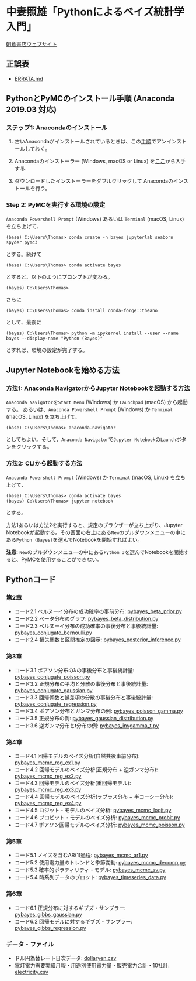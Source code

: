 # 中妻照雄「Pythonによるベイズ統計学入門」

[朝倉書店ウェブサイト](https://www.asakura.co.jp/books/isbn/978-4-254-12898-7/ "朝倉書店ウェブサイト")

## 正誤表

+ [ERRATA.md](ERRATA.md)
  
## PythonとPyMCのインストール手順 (Anaconda 2019.03 対応)

### ステップ1: Anacondaのインストール

1. 古いAnacondaがインストールされているときは、この[手順](https://docs.anaconda.com/anaconda/install/uninstall/)でアンインストールしておく。

2. Anacondaのインストーラー (Windows, macOS or Linux) を[ここ](https://www.anaconda.com/distribution/)から入手する.

3. ダウンロードしたインストーラーをダブルクリックして Anacondaのインストールを行う。

### Step 2: PyMCを実行する環境の設定

`Anaconda Powershell Prompt` (Windows) あるいは `Terminal` (macOS, Linux) を立ち上げて、

```IPython
(base) C:\Users\Thomas> conda create -n bayes jupyterlab seaborn spyder pymc3
```

とする。続けて

```IPython
(base) C:\Users\Thomas> conda activate bayes
```

とすると、以下のようにプロンプトが変わる。

```IPython
(bayes) C:\Users\Thomas>
```

さらに

```IPython
(bayes) C:\Users\Thomas> conda install conda-forge::theano
```

として、最後に

```IPython
(bayes) C:\Users\Thomas> python -m ipykernel install --user --name bayes --display-name "Python (Bayes)"
```

とすれば、環境の設定が完了する。

## Jupyter Notebookを始める方法

### 方法1: Anaconda NavigatorからJupyter Notebookを起動する方法

`Anaconda Navigator`を`Start Menu` (Windows) か `Launchpad` (macOS) から起動する。 あるいは、`Anaconda Powershell Prompt` (Windows) か `Terminal` (macOS, Linux) を立ち上げて、

```IPython
(base) C:\Users\Thomas> anaconda-navigator
```

としてもよい。そして、`Anaconda Navigator`で`Jupyter Notebook`の`Launch`ボタンをクリックする。

### 方法2: CLIから起動する方法

`Anaconda Powershell Prompt` (Windows) か `Terminal` (macOS, Linux) を立ち上げて、

```IPython
(base) C:\Users\Thomas> conda activate bayes
(bayes) C:\Users\Thomas> jupyter notebook
```

とする。

方法1あるいは方法2を実行すると、規定のブラウザーが立ち上がり、Jupyter Notebookが起動する。その画面の右上にある`New`のプルダウンメニューの中にある`Python (Bayes)`を選んでNotebookを開始すればよい。

**注意:** `New`のプルダウンメニューの中にある`Python 3`を選んでNotebookを開始すると、PyMCを使用することができない。

## Pythonコード

### 第2章

+ コード2.1 ベルヌーイ分布の成功確率の事前分布: [pybayes\_beta\_prior.py](pybayes_beta_prior.py)
+ コード2.2 ベータ分布のグラフ: [pybayes\_beta\_distribution.py](pybayes_beta_distribution.py)
+ コード2.3 ベルヌーイ分布の成功確率の事後分布と事後統計量: [pybayes\_conjugate\_bernoulli.py](pybayes_conjugate_bernoulli.py)
+ コード2.4 損失関数と区間推定の図示: [pybayes\_posterior\_inference.py](pybayes_posterior_inference.py)

### 第3章

+ コード3.1 ポアソン分布の&lambda;の事後分布と事後統計量: [pybayes\_conjugate\_poisson.py](pybayes_conjugate_poisson.py)
+ コード3.2 正規分布の平均と分散の事後分布と事後統計量: [pybayes\_conjugate\_gaussian.py](pybayes_conjugate_gaussian.py)
+ コード3.3 回帰係数と誤差項の分散の事後分布と事後統計量: [pybayes\_conjugate\_regression.py](pybayes_conjugate_regression.py)
+ コード3.4 ポアソン分布とガンマ分布の例: [pybayes\_poisson\_gamma.py](pybayes_poisson_gamma.py)
+ コード3.5 正規分布の例: [pybayes\_gaussian\_distribution.py](pybayes_gaussian_distribution.py)
+ コード3.6 逆ガンマ分布とt分布の例: [pybayes\_invgamma\_t.py](pybayes_invgamma_t.py)

### 第4章

+ コード4.1 回帰モデルのベイズ分析(自然共役事前分布): [pybayes\_mcmc\_reg\_ex1.py](pybayes_mcmc_reg_ex1.py)
+ コード4.2 回帰モデルのベイズ分析(正規分布 + 逆ガンマ分布): [pybayes\_mcmc\_reg\_ex2.py](pybayes_mcmc_reg_ex2.py)
+ コード4.3 回帰モデルのベイズ分析(重回帰モデル): [pybayes\_mcmc\_reg\_ex3.py](pybayes_mcmc_reg_ex3.py)
+ コード4.4 回帰モデルのベイズ分析(ラプラス分布 + 半コーシー分布): [pybayes\_mcmc\_reg\_ex4.py](pybayes_mcmc_reg_ex4.py)
+ コード4.5 ロジット・モデルのベイズ分析: [pybayes\_mcmc\_logit.py](pybayes_mcmc_logit.py)
+ コード4.6 プロビット・モデルのベイズ分析: [pybayes\_mcmc\_probit.py](pybayes_mcmc_probit.py)
+ コード4.7 ポアソン回帰モデルのベイズ分析: [pybayes\_mcmc\_poisson.py](pybayes_mcmc_poisson.py)

### 第5章

+ コード5.1 ノイズを含むAR(1)過程: [pybayes\_mcmc\_ar1.py](pybayes_mcmc_ar1.py)
+ コード5.2 使用電力量のトレンドと季節変動: [pybayes\_mcmc\_decomp.py](pybayes_mcmc_decomp.py)
+ コード5.3 確率的ボラティリティ・モデル: [pybayes\_mcmc\_sv.py](pybayes_mcmc_sv.py)
+ コード5.4 時系列データのプロット: [pybayes\_timeseries\_data.py](pybayes_timeseries_data.py)

### 第6章

+ コード6.1 正規分布に対するギブズ・サンプラー: [pybayes\_gibbs\_gaussian.py](pybayes_gibbs_gaussian.py)
+ コード6.2 回帰モデルに対するギブズ・サンプラー: [pybayes\_gibbs\_regression.py](pybayes_gibbs_regression.py)

### データ・ファイル

+ ドル円為替レート日次データ: [dollaryen.csv](dollaryen.csv)
+ 電灯電力需要実績月報・用途別使用電力量・販売電力合計・10社計: [electricity.csv](electricity.csv)
